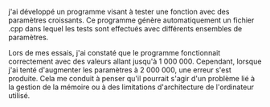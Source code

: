 j'ai développé un programme  visant à tester une fonction avec des paramètres croissants. Ce programme génère automatiquement un fichier .cpp dans lequel les tests sont effectués avec différents ensembles de paramètres.

Lors de mes essais, j'ai constaté que le programme fonctionnait correctement avec des valeurs allant jusqu'à 1 000 000. Cependant, lorsque j'ai tenté d'augmenter les paramètres à 2 000 000, une erreur s'est produite. Cela me conduit à penser qu'il pourrait s'agir d'un problème lié à la gestion de la mémoire ou à des limitations d'architecture de l'ordinateur utilisé.
